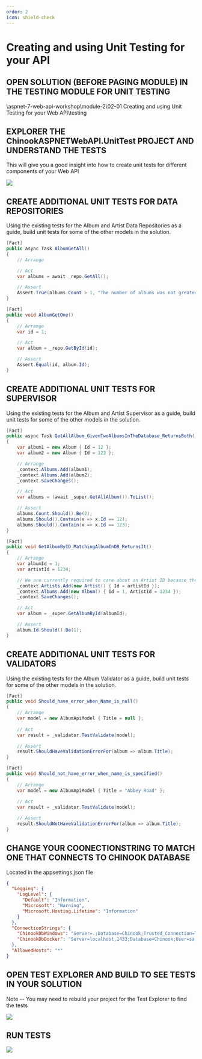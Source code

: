 ```yaml
---
order: 2
icon: shield-check
---
```

# Creating and using Unit Testing for your API

## OPEN SOLUTION (BEFORE PAGING MODULE) IN THE TESTING MODULE FOR UNIT TESTING

\aspnet-7-web-api-workshop\module-2\02-01 Creating and using Unit Testing for your Web API\testing

## EXPLORER THE ChinookASPNETWebAPI.UnitTest PROJECT AND UNDERSTAND THE TESTS

This will give you a good insight into how to create unit tests for different components of your Web API


![](unit-testing/Snag_cd4253.png)


## CREATE ADDITIONAL UNIT TESTS FOR DATA REPOSITORIES

Using the existing tests for the Album and Artist Data Repositories as a guide, build unit tests for some of the other models in the solution.

```csharp
[Fact]
public async Task AlbumGetAll()
{
    // Arrange

    // Act
    var albums = await _repo.GetAll();

    // Assert
    Assert.True(albums.Count > 1, "The number of albums was not greater than 1");
}

[Fact]
public void AlbumGetOne()
{
    // Arrange
    var id = 1;

    // Act
    var album = _repo.GetById(id);

    // Assert
    Assert.Equal(id, album.Id);
}
```


## CREATE ADDITIONAL UNIT TESTS FOR SUPERVISOR

Using the existing tests for the Album and Artist Supervisor as a guide, build unit tests for some of the other models in the solution.

```csharp
[Fact]
public async Task GetAllAlbum_GivenTwoAlbumsInTheDatabase_ReturnsBoth()
{
    var album1 = new Album { Id = 12 };
    var album2 = new Album { Id = 123 };

    // Arrange
    _context.Albums.Add(album1);
    _context.Albums.Add(album2);
    _context.SaveChanges();

    // Act
    var albums = (await _super.GetAllAlbum()).ToList();

    // Assert
    albums.Count.Should().Be(2);
    albums.Should().Contain(x => x.Id == 12);
    albums.Should().Contain(x => x.Id == 123);
}

[Fact]
public void GetAlbumByID_MatchingAlbumInDB_ReturnsIt()
{
    // Arrange
    var albumId = 1;
    var artistId = 1234;

    // We are currently required to care about an Artist ID because the convert part of album specifically references the artist repository as well.
    _context.Artists.Add(new Artist() { Id = artistId });
    _context.Albums.Add(new Album() { Id = 1, ArtistId = 1234 });
    _context.SaveChanges();

    // Act
    var album = _super.GetAlbumById(albumId);

    // Assert
    album.Id.Should().Be(1);
}
```


## CREATE ADDITIONAL UNIT TESTS FOR VALIDATORS

Using the existing tests for the Album Validator as a guide, build unit tests for some of the other models in the solution.

```csharp
[Fact]
public void Should_have_error_when_Name_is_null()
{
    // Arrange
    var model = new AlbumApiModel { Title = null };
    
    // Act
    var result = _validator.TestValidate(model);

    // Assert
    result.ShouldHaveValidationErrorFor(album => album.Title);
}

[Fact]
public void Should_not_have_error_when_name_is_specified()
{
    // Arrange
    var model = new AlbumApiModel { Title = "Abbey Road" };
    
    // Act
    var result = _validator.TestValidate(model);

    // Assert
    result.ShouldNotHaveValidationErrorFor(album => album.Title);
}
```


## CHANGE YOUR COONECTIONSTRING TO MATCH ONE THAT CONNECTS TO CHINOOK DATABASE

Located in the appsettings.json file

```json
{
  "Logging": {
    "LogLevel": {
      "Default": "Information",
      "Microsoft": "Warning",
      "Microsoft.Hosting.Lifetime": "Information"
    }
  },
  "ConnectionStrings": {
    "ChinookDbWindows": "Server=.;Database=Chinook;Trusted_Connection=True;TrustServerCertificate=True;Application Name=Chinook7WebAPI",
    "ChinookDbDocker": "Server=localhost,1433;Database=Chinook;User=sa;Password=P@55w0rd;Trusted_Connection=False;Application Name=ChinookASPNETCoreAPINTier"
  },
  "AllowedHosts": "*"
}
```


## OPEN TEST EXPLORER AND BUILD TO SEE TESTS IN YOUR SOLUTION

Note -- You may need to rebuild your project for the Test Explorer to find the tests

![](unit-testing/Snag_cd4eb7.png)


## RUN TESTS


![](unit-testing/Snag_cd5b88.png)
